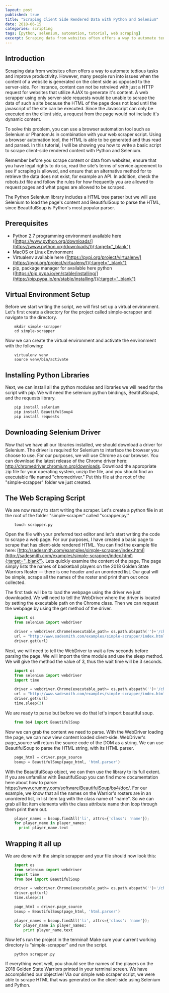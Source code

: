```yaml
---
layout: post
published: true
title: "Scraping Client Side Rendered Data with Python and Selenium"
date: 2018-06-15
categories: scripting
tags: [python, selenium, automation, tutorial, web scraping]
excerpt: Scraping data from websites often offers a way to automate tedious tasks and improve productivity. However, many people run into issues when the content of a website is generated on the client side as opposed to the server-side.
---
```


Introduction
------------

Scraping data from websites often offers a way to automate tedious tasks and improve productivity. However, many people run into issues when the content of a website is generated on the client side as opposed to the server-side. For instance, content can not be retreived with just a HTTP request for websites that utilize AJAX to generate it's content. A web scrapper using only server-side requests would be unable to scrape the data of such a site because the HTML of the page does not load until the javascript of the site can be executed. Since the Javascript can only be executed on the client side, a request from the page would not include it's dynamic content.

To solve this problem, you can use a browser automation tool such as Selenium or PhantomJs in combination with your web scraper script. Using a browser automation tool, the HTML is able to be generated and thus read and parsed. In this tutorial, I will be showing you how to write a basic script to scrape client-side rendered content with Python and Selenium.

Remember before you scrape content or data from websites, ensure that you have legal rights to do so, read the site's terms of service agreement to see if scraping is allowed, and ensure that an alternative method for to retrieve the data does not exist, for example an API. In addition, check the robots.txt file and follow the rules for how frequently you are allowed to request pages and what pages are allowed to be scraped.

The Python Selenium library includes a HTML tree parser but we will use Selenium to load the page's content and BeautifulSoup to parse the HTML, since BeautifulSoup is Python's most popular parser.

Prerequisites
-------------

*   Python 2.7 programming environment available here ([https://www.python.org/downloads/](https://www.python.org/downloads/)){:target="_blank"}
*   MacOS or Linux Environment
*   Virtualenv available here ([https://pypi.org/project/virtualenv/](https://pypi.org/project/virtualenv/)){:target="_blank"}
*   pip, package manager for available here python ([https://pip.pypa.io/en/stable/installing/](https://pip.pypa.io/en/stable/installing/)){:target="_blank"}

Virtual Environment Setup
-------------------------

Before we start writing the script, we will first set up a virtual environment. Let's first create a directory for the project called simple-scrapper and navigate to the directory.
```terminal
    mkdir simple-scrapper
    cd simple-scrapper
```

Now we can create the virtual environment and activate the environment with the following:
```terminal
    virtualenv venv
    source venv/bin/activate
```

Installing Python Libraries
---------------------------

Next, we can install all the python modules and libraries we will need for the script with pip. We will need the selenium python bindings, BeatifulSoup4, and the requests library.
```python
    pip install selenium
    pip install BeautifulSoup4
    pip install requests
```

Downloading Selenium Driver
---------------------------

Now that we have all our libraries installed, we should download a driver for Selenium. The driver is required for Selenium to interface the browser you choose to use. For our purposes, we will use Chrome as our browser. You can download the latest release of the Chrome driver here: http://chromedriver.chromium.org/downloads. Download the appropriate zip file for your operating system, unzip the file, and you should find an executable file named "chromedriver." Put this file at the root of the "simple-scrapper" folder we just created.

The Web Scraping Script
-----------------------

We are now ready to start writing the scraper. Let's create a python file in at the root of the folder "simple-scraper" called "scrapper.py."
```terminal
    touch scrapper.py
```

Open the file with your preferred text editor and let's start writing the code to scrape a web page. For our purposes, I have created a basic page to scrape that has client-side rendered HTML. You can find the example file here: [http://sadesmith.com/examples/simple-scrapper/index.html](http://sadesmith.com/examples/simple-scrapper/index.html){:target="_blank"}. Lets quickly examine the content of the page. The page simply lists the names of basketball players on the 2018 Golden State Warriors Roster — there is one header and an unordered list. Our goal will be simple, scrape all the names of the roster and print them out once collected.

The first task will be to load the webpage using the driver we just downloaded. We will need to tell the WebDriver where the driver is located by setting the executable path on the Chrome class. Then we can request the webpage by using the get method of the driver.
```python
    import os
    from selenium import webdriver

    driver = webdriver.Chrome(executable_path= os.path.abspath('')+'/chromedriver')
    url = "http://www.sadesmith.com/examples/simple-scrapper/index.html"
    driver.get(url)
```

Next, we will need to tell the WebDriver to wait a few seconds before parsing the page. We will import the time module and use the sleep method. We will give the method the value of 3, thus the wait time will be 3 seconds.
```python
    import os
    from selenium import webdriver
    import time

    driver = webdriver.Chrome(executable_path= os.path.abspath('')+'/chromedriver')
    url = "http://www.sadesmith.com/examples/simple-scrapper/index.html"
    driver.get(url)
    time.sleep(3)
```

We are ready to parse but before we do that let's import beautiful soup.
```python
    from bs4 import BeautifulSoup
```
Now we can grab the content we need to parse. With the WebDriver loading the page, we can now view content loaded client-side. WebDriver's page_source will return the source code of the DOM as a string. We can use BeautifulSoup to parse the HTML string, with its HTML parser.
```python
    page_html = driver.page_source
    bsoup = BeautifulSoup(page_html, 'html.parser')
```

With the BeautifulSoup object, we can then use the library to its full extent. If you are unfamiliar with BeautifulSoup you can find more documentation here about how to parse: https://www.crummy.com/software/BeautifulSoup/bs4/doc/. For our example, we know that all the names on the Warrior's rosters are in an unordered list, in list item tag with the class name of "name". So we can grab all list item elements with the class attribute name then loop through them print them out.
```python
    player_names = bsoup.findAll('li', attrs={'class': 'name'});
    for player_name in player_names:
      print player_name.text
```

Wrapping it all up
------------------

We are done with the simple scrapper and your file should now look this:
```python
    import os
    from selenium import webdriver
    import time
    from bs4 import BeautifulSoup

    driver = webdriver.Chrome(executable_path= os.path.abspath('')+'/chromedriver')
    driver.get(url)
    time.sleep(3)

    page_html = driver.page_source
    bsoup = BeautifulSoup(page_html, 'html.parser')

    player_names = bsoup.findAll('li', attrs={'class': 'name'});
    for player_name in player_names:
        print player_name.text
```

Now let's run the project in the terminal! Make sure your current working directory is "simple-scrapper" and run the script.
```terminal
    python scrapper.py
```

If everything went well, you should see the names of the players on the 2018 Golden State Warriors printed in your terminal screen. We have accomplished our objective! Via our simple web scraper script, we were able to scrape HTML that was generated on the client-side using Selenium and Python.